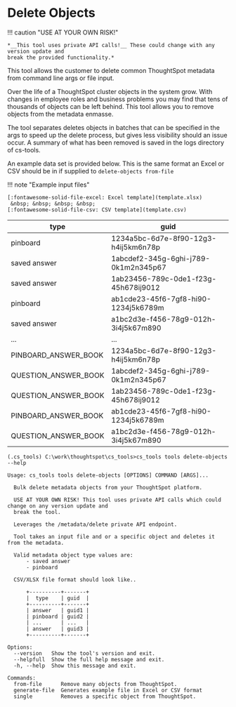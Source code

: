 # Delete Objects

!!! caution "USE AT YOUR OWN RISK!"

    *__This tool uses private API calls!__ These could change with any version update and
    break the provided functionality.*

This tool allows the customer to delete common ThoughtSpot metadata from command line
args or file input. 

Over the life of a ThoughtSpot cluster objects in the system grow. With changes in
employee roles and business problems you may find that tens of thousands of objects can
be left behind. This tool allows you to remove objects from the metadata enmasse. 

The tool separates deletes objects in batches that can be specified in the args to speed
up the delete process, but gives less visibility should an issue occur. A summary of
what has been removed is saved in the logs directory of cs-tools. 

An example data set is provided below. This is the same format an Excel or CSV should be
in if supplied to `delete-objects from-file`

!!! note "Example input files"

    [:fontawesome-solid-file-excel: Excel template](template.xlsx)
     &nbsp; &nbsp; &nbsp; &nbsp; 
    [:fontawesome-solid-file-csv: CSV template](template.csv)


| type                 | guid                                 |
| -------------------- | ------------------------------------ |
| pinboard             | 1234a5bc-6d7e-8f90-12g3-h4ij5km6n78p |
| saved answer         | 1abcdef2-345g-6ghi-j789-0k1m2n345p67 |
| saved answer         | 1ab23456-789c-0de1-f23g-45h678ij9012 |
| pinboard             | ab1cde23-45f6-7gf8-hi90-1234j5k6789m |
| saved answer         | a1bc2d3e-f456-78g9-012h-3i4j5k67m890 |
| ...                  | ...                                  |
| PINBOARD_ANSWER_BOOK | 1234a5bc-6d7e-8f90-12g3-h4ij5km6n78p |
| QUESTION_ANSWER_BOOK | 1abcdef2-345g-6ghi-j789-0k1m2n345p67 |
| QUESTION_ANSWER_BOOK | 1ab23456-789c-0de1-f23g-45h678ij9012 |
| PINBOARD_ANSWER_BOOK | ab1cde23-45f6-7gf8-hi90-1234j5k6789m |
| QUESTION_ANSWER_BOOK | a1bc2d3e-f456-78g9-012h-3i4j5k67m890 |

```console
(.cs_tools) C:\work\thoughtspot\cs_tools>cs_tools tools delete-objects --help

Usage: cs_tools tools delete-objects [OPTIONS] COMMAND [ARGS]...

  Bulk delete metadata objects from your ThoughtSpot platform.

  USE AT YOUR OWN RISK! This tool uses private API calls which could change on any version update and
  break the tool.

  Leverages the /metadata/delete private API endpoint.

  Tool takes an input file and or a specific object and deletes it from the metadata.

  Valid metadata object type values are:
      - saved answer
      - pinboard

  CSV/XLSX file format should look like..

      +----------+-------+
      |  type    | guid  |
      +----------+-------+
      | answer   | guid1 |
      | pinboard | guid2 |
      | ...      | ...   |
      | answer   | guid3 |
      +----------+-------+

Options:
  --version   Show the tool's version and exit.
  --helpfull  Show the full help message and exit.
  -h, --help  Show this message and exit.

Commands:
  from-file      Remove many objects from ThoughtSpot.
  generate-file  Generates example file in Excel or CSV format
  single         Removes a specific object from ThoughtSpot.
```
